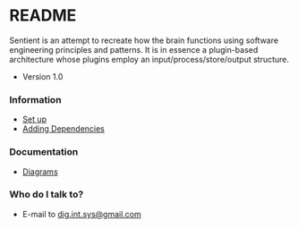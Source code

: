 # README #

Sentient is an attempt to recreate how the brain functions using software engineering principles and patterns.
It is in essence a plugin-based architecture whose plugins employ an input/process/store/output structure.

* Version 1.0

### Information ###

* [Set up](https://github.com/DigIntSys/Sentient/wiki/Setup)
* [Adding Dependencies](https://github.com/DigIntSys/Sentient/wiki/dependencies)

### Documentation ###
* [Diagrams](https://github.com/DigIntSys/Sentient/wiki/Diagrams)

### Who do I talk to? ###

* E-mail to dig.int.sys@gmail.com